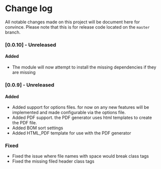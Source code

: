 # Change log
All notable changes made on this project will be document here for convince.
Please note that this is for release code located on the `master` branch.


### [0.0.10] - Unreleased
#### Added
- The module will now attempt to install the missing dependencies if they are missing

### [0.0.9] - Unreleased
#### Added
- Added support for options files. for now on any new features will be implemented and made configurable via the options file.
- Added PDF support. the PDF generator uses html templates to create the PDF file.
- Added BOM sort settings
- Added HTML_PDF template for use with the PDF generator
### Fixed
- Fixed the issue where file names with space would break class tags
- Fixed the missing filed header class tags
